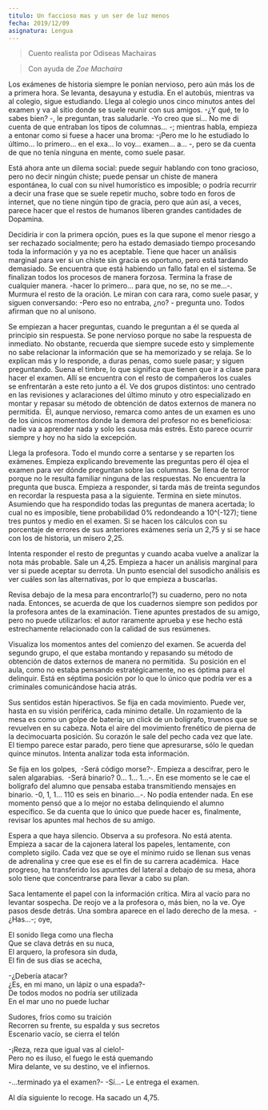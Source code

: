 ```yaml
---
titulo: Un faccioso mas y un ser de luz menos
fecha: 2019/12/09
asignatura: Lengua
---
```


> Cuento realista por
> Odiseas Machairas

> Con ayuda de
> *Zoe Machaira*

Los exámenes de historia siempre le ponían nervioso, pero aún más los de a primera hora. Se levanta, desayuna y estudia. En el autobús, mientras va al colegio, sigue estudiando. Llega al colegio unos cinco minutos antes del examen y va al sitio donde se suele reunir con sus amigos.
-¿Y qué, te lo sabes bien? -, le preguntan, tras saludarle.
-Yo creo que sí… No me di cuenta de que entraban los tipos de columnas… -; mientras habla, empieza a entonar como si fuese a hacer una broma:
-¡Pero me lo he estudiado lo último… lo primero… en el exa… lo voy… examen… a… -, pero se da cuenta de que no tenía ninguna en mente, como suele pasar.

Está ahora ante un dilema social: puede seguir hablando con tono gracioso, pero no decir ningún chiste; puede pensar un chiste de manera espontánea, lo cual con su nivel humorístico es imposible; o podría recurrir a decir una frase que se suele repetir mucho, sobre todo en foros de internet, que no tiene ningún tipo de gracia, pero que aún así, a veces, parece hacer que el restos de humanos liberen grandes cantidades de Dopamina. 

Decidiría ir con la primera opción, pues es la que supone el menor riesgo a ser rechazado socialmente; pero ha estado demasiado tiempo procesando toda la información y ya no es aceptable. Tiene que hacer un análisis marginal para ver si un chiste sin gracia es oportuno, pero está tardando demasiado. Se encuentra que está habiendo un fallo fatal en el sistema. Se finalizan todos los procesos de manera forzosa. Termina la frase de cualquier manera.
-hacer lo primero… para que, no se, no se me…-. Murmura el resto de la oración. Le miran con cara rara, como suele pasar, y siguen conversando:
-Pero eso no entraba, ¿no? - pregunta uno. Todos afirman que no al unísono.

Se empiezan a hacer preguntas, cuando le preguntan a él se queda al principio sin respuesta. Se pone nervioso porque no sabe la respuesta de inmediato. No obstante, recuerda que siempre sucede esto y simplemente no sabe relacionar la información que se ha memorizado y se relaja. Se lo explican más y lo responde, a duras penas, como suele pasar; y siguen preguntando.
Suena el timbre, lo que significa que tienen que ir a clase para hacer el examen. Allí se encuentra con el resto de compañeros los cuales se enfrentarán a este reto junto a él. Ve dos grupos distintos: uno centrado en las revisiones y aclaraciones del último minuto y otro especializado en montar y repasar su método de obtención de datos externos de manera no permitida. 
Él, aunque nervioso, remarca como antes de un examen es uno de los únicos momentos donde la demora del profesor no es beneficiosa: nadie va a aprender nada y solo les causa más estrés. Esto parece ocurrir siempre y hoy no ha sido la excepción.

Llega la profesora. Todo el mundo corre a sentarse y se reparten los exámenes. Empieza explicando brevemente las preguntas pero él ojea el examen para ver dónde preguntan sobre las columnas. Se llena de terror porque no le resulta familiar ninguna de las respuestas. No encuentra la pregunta que busca. Empieza a responder, si tarda más de treinta segundos en recordar la respuesta pasa a la siguiente. Termina en siete minutos. Asumiendo que ha respondido todas las preguntas de manera acertada; lo cual no es imposible, tiene probabilidad 0% redondeando a 10^(-127); tiene tres puntos y medio en el examen. Si se hacen los cálculos con su porcentaje de errores de sus anteriores exámenes sería un 2,75 y si se hace con los de historia, un mísero 2,25. 

Intenta responder el resto de preguntas y cuando acaba vuelve a analizar la nota más probable. Sale un 4,25. Empieza a hacer un análisis marginal para ver si puede aceptar su derrota. Un punto esencial del susodicho análisis es ver cuáles son las alternativas, por lo que empieza a buscarlas.

Revisa debajo de la mesa para encontrarlo(?) su cuaderno, pero no nota nada. Entonces, se acuerda de que los cuadernos siempre son pedidos por la profesora antes de la examinación. Tiene apuntes prestados de su amigo, pero no puede utilizarlos: el autor raramente aprueba y ese hecho está estrechamente relacionado con la calidad de sus resúmenes.

Visualiza los momentos antes del comienzo del examen. Se acuerda del segundo grupo, el que estaba montando y repasando su método de obtención de datos externos de manera no permitida. 
Su posición en el aula, como no estaba pensando estratégicamente, no es óptima para el delinquir. Está en séptima posición por lo que lo único que podría ver es a criminales comunicándose hacia atrás. 

Sus sentidos están hiperactivos. Se fija en cada movimiento. Puede ver, hasta en su visión periférica, cada mínimo detalle. Un rozamiento de la mesa es como un golpe de batería; un click de un bolígrafo, truenos que se revuelven en su cabeza. Nota el aire del movimiento frenético de pierna de la decimocuarta posición. Su corazón le sale del pecho cada vez que late. El tiempo parece estar parado, pero tiene que apresurarse, sólo le quedan quince minutos. Intenta analizar toda esta información.

Se fija en los golpes, 
-Será código morse?-. Empieza a descifrar, pero le salen algarabias. 
-Será binario? 0… 1… 1…-. En ese momento se le cae el bolígrafo del alumno que pensaba estaba transmitiendo mensajes en binario.
-0, 1, 1… 110 es seis en binario…-. No podía entender nada. En ese momento pensó que a lo mejor no estaba delinquiendo el alumno específico. Se da cuenta que lo único que puede hacer es, finalmente, revisar los apuntes mal hechos de su amigo. 

Espera a que haya silencio. Observa a su profesora. No está atenta. Empieza a sacar de la cajonera lateral los papeles, lentamente, con completo sigilo. Cada vez que se oye el mínimo ruido se llenan sus venas de adrenalina y cree que ese es el fin de su carrera académica. 
Hace progreso, ha transferido los apuntes del lateral a debajo de su mesa, ahora solo tiene que concentrarse para llevar a cabo su plan. 

Saca lentamente el papel con la información crítica. Mira al vacío para no levantar sospecha. De reojo ve a la profesora o, más bien, no la ve. Oye pasos desde detrás. Una sombra aparece en el lado derecho de la mesa. 
-¿Has…-; oye, 
  
El sonido llega como una flecha <br>
Que se clava detrás en su nuca,  <br>
El arquero, la profesora sin duda,  <br>
El fin de sus días se acecha, 
  
-¿Debería atacar?  <br>
¿Es, en mi mano, un lápiz o una espada?- <br>
De todos modos no podría ser utilizada <br>
En el mar uno no puede luchar
  
Sudores, fríos como su traición <br>
Recorren su frente, su espalda y sus secretos <br>
Escenario vacío, se cierra el telón
  
-¡Reza, reza que igual vas al cielo!- <br>
Pero no es iluso, el fuego le está quemando <br>
Mira delante, ve su destino, ve el infiernos.
  
-...terminado ya el examen?-
-Sí...-
Le entrega el examen.

  
Al día siguiente lo recoge. Ha sacado un 4,75.